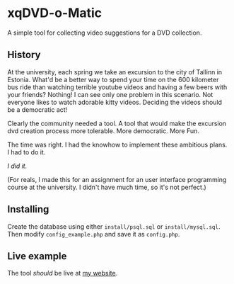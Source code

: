 # xqDVD-o-Matic

A simple tool for collecting video suggestions for a DVD collection.

## History

At the university, each spring we take an excursion to the city of Tallinn in Estonia.
What'd be a better way to spend your time on the 600 kilometer bus ride than watching terrible youtube videos and having a few beers with your friends? Nothing!
I can see only one problem in this scenario. Not everyone likes to watch adorable kitty videos. Deciding the videos should be a democratic act!

Clearly the community needed a tool. A tool that would make the excursion dvd creation process more tolerable. More democratic. More Fun.

The time was right. I had the knowhow to implement these ambitious plans. I had to do it.

*I did it.*

(For reals, I made this for an assignment for an user interface programming course at the university. I didn't have much time, so it's not perfect.)

## Installing

Create the database using either `install/psql.sql` or `install/mysql.sql`. Then modify `config_example.php` and save it as `config.php`.

## Live example

The tool *should* be live at [my website](http://xqdvd.mattaku.fi/). 
